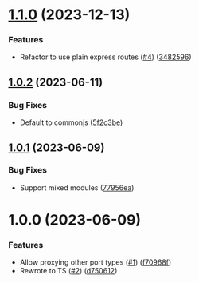 # [1.1.0](https://github.com/kapetacom/sdk-nodejs-proxy-route/compare/v1.0.2...v1.1.0) (2023-12-13)

### Features

-   Refactor to use plain express routes ([#4](https://github.com/kapetacom/sdk-nodejs-proxy-route/issues/4)) ([3482596](https://github.com/kapetacom/sdk-nodejs-proxy-route/commit/34825962fb55296e201eaa5814a3abe1b9eb01f6))

## [1.0.2](https://github.com/kapetacom/sdk-nodejs-proxy-route/compare/v1.0.1...v1.0.2) (2023-06-11)

### Bug Fixes

-   Default to commonjs ([5f2c3be](https://github.com/kapetacom/sdk-nodejs-proxy-route/commit/5f2c3be5cdf96b7e17b20defa9b804daaff900aa))

## [1.0.1](https://github.com/kapetacom/sdk-nodejs-proxy-route/compare/v1.0.0...v1.0.1) (2023-06-09)

### Bug Fixes

-   Support mixed modules ([77956ea](https://github.com/kapetacom/sdk-nodejs-proxy-route/commit/77956eafec2f16bb51ba40dd80bb3c419092ce34))

# 1.0.0 (2023-06-09)

### Features

-   Allow proxying other port types ([#1](https://github.com/kapetacom/sdk-nodejs-proxy-route/issues/1)) ([f70968f](https://github.com/kapetacom/sdk-nodejs-proxy-route/commit/f70968f7f89f98eecebebf00246c5b0822d390ce))
-   Rewrote to TS ([#2](https://github.com/kapetacom/sdk-nodejs-proxy-route/issues/2)) ([d750612](https://github.com/kapetacom/sdk-nodejs-proxy-route/commit/d7506121ba7723db7a2f966016d98506de0c2c06))
